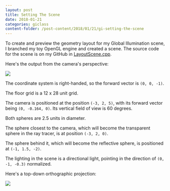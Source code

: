 ```yaml
---
layout: post
title: Setting The Scene
date: 2018-01-21
categories: giclass
content-folder: /post-content/2018/01/21/gi-setting-the-scene
---
```


To create and preview the geometry layout for my Global Illumination scene,
I branched my toy OpenGL engine and created a scene. The source code for the
scene is on my GitHub in
[LayoutScene.cpp](https://github.com/dag10/DrewGraphics/blob/giclasslayout/src/scenes/LayoutScene.cpp).

Here's the output from the camera's perspective:

<a href="{{page.content-folder}}/screenshot.png">
  <img src="{{page.content-folder}}/screenshot.png" />
</a>

The coordinate system is right-handed, so the forward vector is `(0, 0, -1)`.

The floor grid is a 12 x 28 unit grid.

The camera is positioned at the position `(-3, 2, 5)`, with its forward vector
being `(0, -0.164, 0)`. Its vertical field of view is 60 degrees.

Both spheres are 2.5 units in diameter.

The sphere closest to the camera, which will become the transparent sphere
in the ray tracer, is at position `(-3, 2, 0)`.

The sphere behind it, which will become the reflective sphere, is positioned
at `(-1, 1.5, -2)`.

The lighting in the scene is a directional light, pointing in the direction
of `(0, -1, -0.3)` normalized.

Here's a top-down orthographic projection:

<a href="{{page.content-folder}}/ortho.png">
  <img src="{{page.content-folder}}/ortho.png" />
</a>

